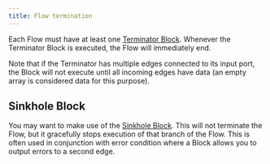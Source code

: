 ```yaml
---
title: Flow termination
---
```


Each Flow must have at least one [Terminator Block](user-guide/block-types/core/Terminator.md). Whenever the Terminator Block is executed, the Flow will immediately end.

Note that if the Terminator has multiple edges connected to its input port, the Block will not execute until all incoming edges have data (an empty array is considered data for this purpose).

## Sinkhole Block
You may want to make use of the [Sinkhole Block](user-guide/block-types/core/sinkhole.md). This will not terminate the Flow, but it gracefully stops execution of that branch of the Flow. This is often used in conjunction with error condition where a Block allows you to output errors to a second edge.

